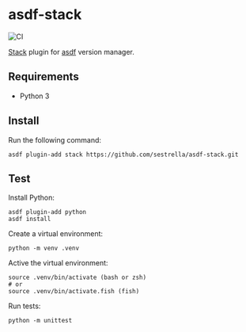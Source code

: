 # asdf-stack

![CI](https://github.com/sestrella/asdf-stack/workflows/CI/badge.svg?branch=master)

[Stack][stack] plugin for [asdf][asdf] version manager.

## Requirements

- Python 3

## Install

Run the following command:

```
asdf plugin-add stack https://github.com/sestrella/asdf-stack.git
```

## Test

Install Python:

```
asdf plugin-add python
asdf install
```

Create a virtual environment:

```
python -m venv .venv
```

Active the virtual environment:

```
source .venv/bin/activate (bash or zsh)
# or
source .venv/bin/activate.fish (fish)
```

Run tests:

```
python -m unittest
```

[asdf]: https://github.com/asdf-vm/asdf
[stack]: https://docs.haskellstack.org/en/stable/README
